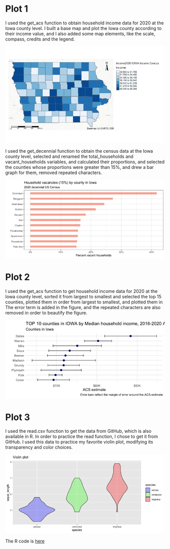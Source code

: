 # Plot 1

I used the get_acs function to obtain household income data for 2020 at the Iowa county level. I built a base map and plot the Iowa county according to their income value, and I also added some map elements, like the scale, compass, credits and the legend.

![Plot 1](plot1_update.png)


I used the get_decennial function to obtain the census data at the Iowa county level, selected and renamed the total_households and vacant_households variables, and calculated their proportions, and selected the counties whose proportions were greater than 15%, and drew a bar graph for them, removed repeated characters.

![Plot 1_Previous One](Plot1.png)

# Plot 2

I used the get_acs function to get household income data for 2020 at the Iowa county level, sorted it from largest to smallest and selected the top 15 counties, plotted them in order from largest to smallest, and plotted them in The error term is added in the figure, and the repeated characters are also removed in order to beautify the figure.

![Plot 2](Plot2.png)

# Plot 3

I used the read.csv function to get the data from GitHub, which is also available in R. In order to practice the read function, I chose to get it from GitHub. I used this data to practice my favorite violin plot, modifying its transparency and color choices.

![Plot 3](Plot3.png)


The R code is [here](Assignment3.R)
